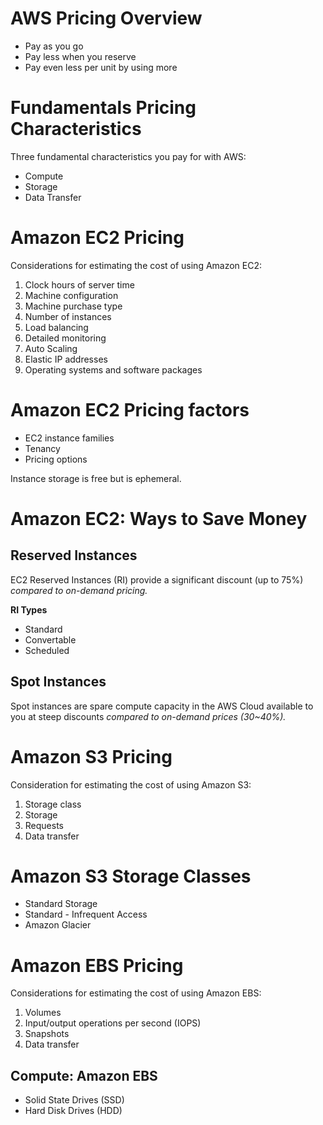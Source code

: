 # AWS Pricing Overview

- Pay as you go
- Pay less when you reserve
- Pay even less per unit by using more

# Fundamentals Pricing Characteristics
Three fundamental characteristics you pay for with AWS:
- Compute
- Storage
- Data Transfer

# Amazon EC2 Pricing
Considerations for estimating the cost of using Amazon EC2:

1. Clock hours of server time
2. Machine configuration
3. Machine purchase type
4. Number of instances
5. Load balancing
6. Detailed monitoring
7. Auto Scaling
8. Elastic IP addresses
9. Operating systems and software packages

# Amazon EC2 Pricing factors
- EC2 instance families
- Tenancy
- Pricing options

Instance storage is free but is ephemeral. 

# Amazon EC2: Ways to Save Money
## Reserved Instances  
EC2 Reserved Instances (RI) provide a significant discount (up to 75%) *compared to on-demand pricing.*

**RI Types**
- Standard 
- Convertable
- Scheduled

## Spot Instances
Spot instances are spare compute capacity in the AWS Cloud available to you at steep discounts *compared to on-demand prices (30~40%).*

# Amazon S3 Pricing
Consideration for estimating the cost of using Amazon S3: 

1. Storage class
2. Storage
3. Requests
4. Data transfer

# Amazon S3 Storage Classes
- Standard Storage
- Standard - Infrequent Access
- Amazon Glacier

# Amazon EBS Pricing
Considerations for estimating the cost of using Amazon EBS:
1. Volumes
2. Input/output operations per second (IOPS)
3. Snapshots
3. Data transfer

## Compute: Amazon EBS
- Solid State Drives (SSD)
- Hard Disk Drives (HDD)
